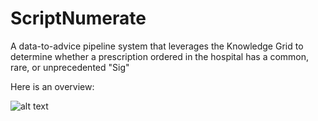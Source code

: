 # ScriptNumerate
A data-to-advice pipeline system that leverages the Knowledge Grid to determine whether a prescription ordered in the hospital has a common, rare, or unprecedented "Sig" 

Here is an overview:

![alt text](https://github.com/kgrid/ScriptNumerate/blob/master/ScriptNumerateOverview.v1.png)
